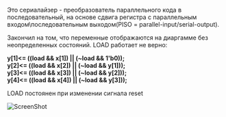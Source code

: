 Это сериалайзер - преобразователь параллельного кода в последовательный, на основе сдвига регистра
с параллельным входом\последовательным выходом(PISO = parallel-input/serial-output).

Закончил на том, что переменные отображаются на диаргамме без неопределенных состояний. LOAD работает не верно:

**y[1]<= ((load && x[1]) || (~load && 1'b0));  
y[2]<= ((load && x[2]) || (~load && y[1]));   
y[3]<= ((load && x[3]) || (~load && y[2]));  
y[4]<= ((load && x[4]) || (~load && y[3]));**

LOAD постоянен при изменении сигнала reset  

![ScreenShot](https://raw.githubusercontent.com/sht4nigga/FPGA/Assign_Reg/JbFPGA/Transceiver/Serializer/Behavioral/Behavioral%20srlzr.jpg)
